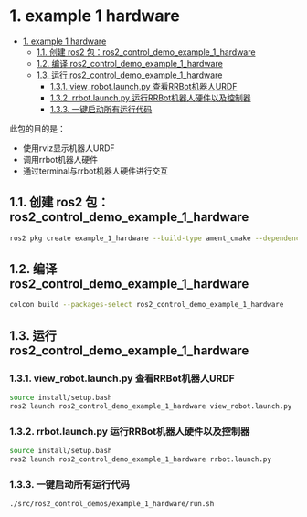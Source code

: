 # 1. example 1 hardware

- [1. example 1 hardware](#1-example-1-hardware)
  - [1.1. 创建 ros2 包：ros2\_control\_demo\_example\_1\_hardware](#11-创建-ros2-包ros2_control_demo_example_1_hardware)
  - [1.2. 编译 ros2\_control\_demo\_example\_1\_hardware](#12-编译-ros2_control_demo_example_1_hardware)
  - [1.3. 运行 ros2\_control\_demo\_example\_1\_hardware](#13-运行-ros2_control_demo_example_1_hardware)
    - [1.3.1. view\_robot.launch.py 查看RRBot机器人URDF](#131-view_robotlaunchpy-查看rrbot机器人urdf)
    - [1.3.2. rrbot.launch.py 运行RRBot机器人硬件以及控制器](#132-rrbotlaunchpy-运行rrbot机器人硬件以及控制器)
    - [1.3.3. 一键启动所有运行代码](#133-一键启动所有运行代码)

此包的目的是：

- 使用rviz显示机器人URDF
- 调用rrbot机器人硬件
- 通过terminal与rrbot机器人硬件进行交互

## 1.1. 创建 ros2 包：ros2_control_demo_example_1_hardware

```bash
ros2 pkg create example_1_hardware --build-type ament_cmake --dependencies rclcpp
```

## 1.2. 编译 ros2_control_demo_example_1_hardware

```bash
colcon build --packages-select ros2_control_demo_example_1_hardware
```

## 1.3. 运行 ros2_control_demo_example_1_hardware

### 1.3.1. view_robot.launch.py 查看RRBot机器人URDF

```bash
source install/setup.bash
ros2 launch ros2_control_demo_example_1_hardware view_robot.launch.py
```

### 1.3.2. rrbot.launch.py 运行RRBot机器人硬件以及控制器

```bash
source install/setup.bash
ros2 launch ros2_control_demo_example_1_hardware rrbot.launch.py
```

### 1.3.3. 一键启动所有运行代码

```bash
./src/ros2_control_demos/example_1_hardware/run.sh
```
